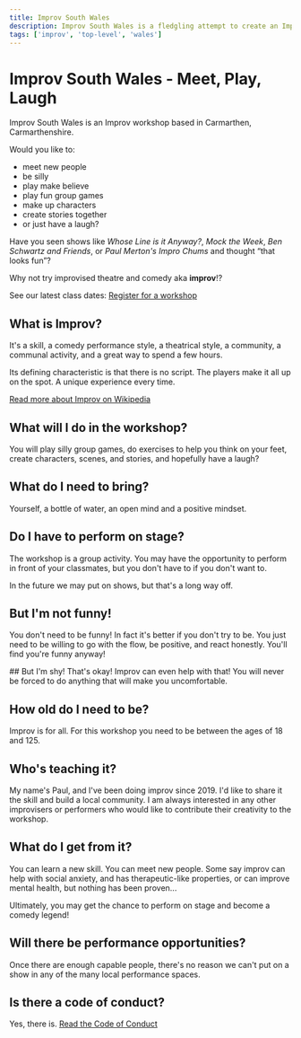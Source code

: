 ```yaml
---
title: Improv South Wales
description: Improv South Wales is a fledgling attempt to create an Improv community in South Wales, initially based in Carmarthen, Carmarthenshire.
tags: ['improv', 'top-level', 'wales']
---
```


# Improv South Wales - Meet, Play, Laugh

Improv South Wales is an Improv workshop based in Carmarthen, Carmarthenshire.

Would you like to:

- meet new people
- be silly
- play make believe
- play fun group games
- make up characters
- create stories together
- or just have a laugh?

Have you seen shows like *Whose Line is it Anyway?*, *Mock the Week*, *Ben Schwartz and Friends*, or *Paul Merton's Impro Chums* and thought “that looks fun”? 

Why not try improvised theatre and comedy aka **improv**!?

See our latest class dates: [Register for a workshop](https://tinyurl.com/meetlplaylaugh)


## What is Improv?

It's a skill, a comedy performance style, a theatrical style, a community, a communal activity, and a great way to spend a few hours.

Its defining characteristic is that there is no script. The players make it all up on the spot. A unique experience every time.

[Read more about Improv on Wikipedia](https://en.wikipedia.org/wiki/Improvisational_theatre)

## What will I do in the workshop?
You will play silly group games, do exercises to help you think on your feet, create characters, scenes, and stories, and hopefully have a laugh?

## What do I need to bring? 
Yourself, a bottle of water, an open mind and a positive mindset. 

## Do I have to perform on stage?
The workshop is a group activity. You may have the opportunity to perform in front of your classmates, but you don't have to if you don't want to.

In the future we may put on shows, but that's a long way off.

## But I'm not funny!
You don't need to be funny! In fact it's better if you don't try to be. You just need to be willing to go with the flow, be positive, and react honestly. You'll find you're funny anyway!

## But I'm shy!
That's okay! Improv can even help with that! You will never be forced to do anything that will make you uncomfortable.

## How old do I need to be? 
Improv is for all. For this workshop you need to be between the ages of 18 and 125.

## Who's teaching it?
My name's Paul, and I've been doing improv since 2019. I'd like to share it the skill and build a local community. I am always interested in any other improvisers or performers who would like to contribute their creativity to the workshop.

## What do I get from it? 
You can learn a new skill. You can meet new people. Some say improv can help with social anxiety, and has therapeutic-like properties, or can improve mental health, but nothing has been proven...

Ultimately, you may get the chance to perform on stage and become a comedy legend!

## Will there be performance opportunities? 
Once there are enough capable people, there's no reason we can't put on a show in any of the many local performance spaces.

## Is there a code of conduct?
Yes, there is. [Read the Code of Conduct](/improv/improv-south-wales-code-of-conduct)



